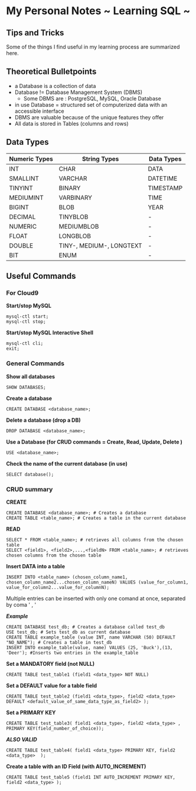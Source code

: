 # My Personal Notes ~ Learning SQL ~

## Tips and Tricks

Some of the things I find useful in my learning process are summarized here.

## Theoretical Bulletpoints

- a Database is a collection of data
- Database != Database Management System (DBMS)
	- Some DBMS are : PostgreSQL, MySQL, Oracle Database
- in use Database = structured set of computerized data with an accessible interface
- DBMS are valuable because of the unique features they offer
- All data is stored in Tables (columns and rows)


## Data Types


| Numeric Types   | String Types 		 | Data Types 	|
| --------------- | ---------------------------- | ---------- 	| 
| INT		  | CHAR 	 		 | DATA 	|
| SMALLINT 	  | VARCHAR 	 		 | DATETIME 	|
| TINYINT 	  | BINARY 	 		 | TIMESTAMP 	|
| MEDIUMINT 	  | VARBINARY 	 		 | TIME 	|
| BIGINT 	  | BLOB 	 		 | YEAR 	|
| DECIMAL 	  | TINYBLOB 	 		 | - 		|
| NUMERIC 	  | MEDIUMBLOB 	 		 | - 		|
| FLOAT  	  | LONGBLOB 	 		 | - 		|
| DOUBLE 	  | TINY-, MEDIUM-, LONGTEXT	 | - 		|
| BIT 		  | ENUM 		    	 | - 		|



## Useful Commands

### For Cloud9

**Start/stop MySQL**
```
mysql-ctl start;
mysql-ctl stop;
```

**Start/stop MySQL Interactive Shell**

```
mysql-ctl cli;
exit;
```


### General Commands

**Show all databases** 

```
SHOW DATABASES; 
```

**Create a database**

```
CREATE DATABASE <database_name>;
```

**Delete a database (drop a DB)**
```
DROP DATABASE <database_name>;
```

**Use a Database (for CRUD commands = Create, Read, Update, Delete )**
```
USE <database_name>;
```

**Check the name of the current database (in use)**
```
SELECT database();
```

### CRUD summary ###
**CREATE**
``` 
CREATE DATABASE <database_name>; # Creates a database
CREATE TABLE <table_name>; # Creates a table in the current database 
```

**READ**
```
SELECT * FROM <table_name>; # retrieves all columns from the chosen table
SELECT <field1>, <field2>,...,<fieldN> FROM <table_name>; # retrieves chosen columns from the chosen table
```

**Insert DATA into a table**
``` 
INSERT INTO <table_name> (chosen_column_name1, chosen_column_name2...chosen_column_nameN) VALUES (value_for_column1, value_for_column2...value_for_columnN);
```

Multiple entries can be inserted with only one comand at once, separated by coma ' , '

_**Example**_

```
CREATE DATABASE test_db; # Creates a database called test_db
USE test_db; # Sets test_db as current database
CREATE TABLE example_table (value INT, name VARCHAR (50) DEFAULT "NO_NAME"); # Creates a table in test_db
INSERT INTO example_table(value, name) VALUES (25, 'Buck'),(13, 'Deer'); #Inserts two entries in the example_table
```

**Set a MANDATORY field (not NULL)**
``` 
CREATE TABLE test_table1 (field1 <data_type> NOT NULL)
```

**Set a DEFAULT value for a table field**
``` 
CREATE TABLE test_table2 (field1 <data_type>, field2 <data_type> DEFAULT <default_value_of_same_data_type_as_field2> );
```

**Set a PRIMARY KEY**
```
CREATE TABLE test_table3( field1 <data_type>, field2 <data_type> , PRIMARY KEY(field_number_of_choice));
```
_**ALSO VALID**_

```
CREATE TABLE test_table4( field1 <data_type> PRIMARY KEY, field2 <data_type>  );
```
**Create a table with an ID Field (with AUTO_INCREMENT)**
```
CREATE TABLE test_table5 (field1 INT AUTO_INCREMENT PRIMARY KEY, field2 <data_type> );
```
